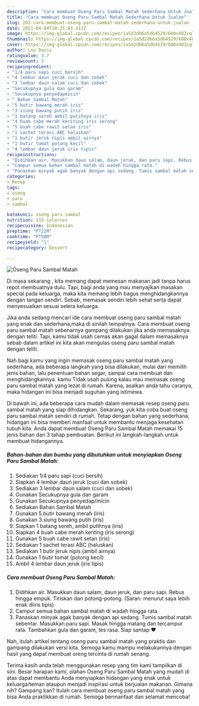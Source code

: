 ```yaml
---
description: "Cara membuat Oseng Paru Sambal Matah Sederhana Untuk Jualan"
title: "Cara membuat Oseng Paru Sambal Matah Sederhana Untuk Jualan"
slug: 203-cara-membuat-oseng-paru-sambal-matah-sederhana-untuk-jualan
date: 2021-04-04T10:25:03.313Z
image: https://img-global.cpcdn.com/recipes/1a5d2db6a5db4529/680x482cq70/oseng-paru-sambal-matah-foto-resep-utama.jpg
thumbnail: https://img-global.cpcdn.com/recipes/1a5d2db6a5db4529/680x482cq70/oseng-paru-sambal-matah-foto-resep-utama.jpg
cover: https://img-global.cpcdn.com/recipes/1a5d2db6a5db4529/680x482cq70/oseng-paru-sambal-matah-foto-resep-utama.jpg
author: Lou Davis
ratingvalue: 3.7
reviewcount: 3
recipeingredient:
- "1/4 paru sapi cuci bersih"
- "4 lembar daun jeruk cuci dan sobek"
- "3 lembar daun salam cuci dan sobek"
- "Secukupnya gula dan garam"
- "Secukupnya penyedapmicin"
- " Bahan Sambal Matah"
- "5 butir bawang merah iris"
- "3 siung bawang putih iris"
- "1 batang sereh ambil putihnya iris"
- "4 buah cabe merah keriting iris serong"
- "5 buah cabe rawit setan iris"
- "1 sachet terasi ABC haluskan"
- "1 butir jeruk nipis ambil airnya"
- "1 butir tomat potong kecil"
- "4 lembar daun jeruk iris tipis"
recipeinstructions:
- "Didihkan air. Masukkan daun salam, daun jeruk, dan paru sapi. Rebus hingga empuk. Tiriskan dan potong-potong. (Saran: menurut saya lebih enak diiris tipis)"
- "Campur semua bahan sambal matah di wadah hingga rata."
- "Panaskan minyak agak banyak dengan api sedang. Tumis sambal matah sebentar. Masukkan paru sapi. Masak hingga matang dan tercampur rata. Tambahkan gula dan garam, tes rasa. Siap santap ❤"
categories:
- Resep
tags:
- oseng
- paru
- sambal

katakunci: oseng paru sambal 
nutrition: 115 calories
recipecuisine: Indonesian
preptime: "PT22M"
cooktime: "PT50M"
recipeyield: "1"
recipecategory: Dessert

---
```



![Oseng Paru Sambal Matah](https://img-global.cpcdn.com/recipes/1a5d2db6a5db4529/680x482cq70/oseng-paru-sambal-matah-foto-resep-utama.jpg)

Di masa  sekarang , kita memang dapat memesan makanan jadi tanpa harus repot membuatnya dulu. Tapi, bagi anda yang mau menyajikan masakan special pada keluarga, maka kita memang lebih bagus menghidangkannya dengan tangan sendiri. Sebab, memasak sendiri lebih sehat serta dapat menyesuaikan sesuai selera keluarga.

Jika anda sedang mencari ide cara membuat oseng paru sambal matah yang enak dan sederhana,maka di sinilah tempatnya. Cara membuat oseng paru sambal matah  sebenarnya gampang dilakukan jika anda memasaknya dengan teliti. Tapi, kamu tidak usah cemas akan gagal dalam memasaknya 
sebab dalam artikel ini kita akan mengulas oseng paru sambal matah dengan teliti.  



Nah bagi kamu yang ingin memasak oseng paru sambal matah yang sederhana, ada beberapa langkah yang bisa dilakukan, mulai dari memilih jenis bahan, lalu penentuan bahan segar, sampai cara membuat dan menghidangkannya. kamu Tidak usah pusing kalau mau memasak oseng paru sambal matah yang lezat di rumah. Karena, asalkan anda  tahu caranya, maka hidangan ini bisa menjadi suguhan yang istimewa.

Di bawah ini, ada beberapa cara mudah dalam memasak resep oseng paru sambal matah yang siap dihidangkan. Sekarang, yuk kita coba buat oseng paru sambal matah sendiri di rumah. Tetap dengan bahan yang sederhana, hidangan ini bisa memberi manfaat untuk membantu menjaga kesehatan tubuh kita. Anda dapat membuat Oseng Paru Sambal Matah memakai 15 jenis bahan dan 3 tahap pembuatan. Berikut ini langkah-langkah untuk membuat hidangannya.

<!--inarticleads1-->

##### Bahan-bahan dan bumbu yang dibutuhkan untuk menyiapkan Oseng Paru Sambal Matah:

1. Sediakan 1/4 paru sapi (cuci bersih)
1. Siapkan 4 lembar daun jeruk (cuci dan sobek)
1. Sediakan 3 lembar daun salam (cuci dan sobek)
1. Gunakan Secukupnya gula dan garam
1. Gunakan Secukupnya penyedap/micin
1. Sediakan  Bahan Sambal Matah
1. Gunakan 5 butir bawang merah (iris)
1. Gunakan 3 siung bawang putih (iris)
1. Siapkan 1 batang sereh, ambil putihnya (iris)
1. Siapkan 4 buah cabe merah keriting (iris serong)
1. Gunakan 5 buah cabe rawit setan (iris)
1. Sediakan 1 sachet terasi ABC (haluskan)
1. Sediakan 1 butir jeruk nipis (ambil airnya)
1. Gunakan 1 butir tomat (potong kecil)
1. Ambil 4 lembar daun jeruk (iris tipis)




<!--inarticleads2-->

##### Cara membuat Oseng Paru Sambal Matah:

1. Didihkan air. Masukkan daun salam, daun jeruk, dan paru sapi. Rebus hingga empuk. Tiriskan dan potong-potong. (Saran: menurut saya lebih enak diiris tipis)
1. Campur semua bahan sambal matah di wadah hingga rata.
1. Panaskan minyak agak banyak dengan api sedang. Tumis sambal matah sebentar. Masukkan paru sapi. Masak hingga matang dan tercampur rata. Tambahkan gula dan garam, tes rasa. Siap santap ❤




Nah, itulah artikel tentang  oseng paru sambal matah  yang praktis dan gampang dilakukan versi kita. Semoga kamu mampu melakukannya dengan hasil yang dapat membuat oreng tercinta di rumah senang. 

Terima kasih anda telah menggunakan resep yang tim kami tampilkan di sini. Besar harapan kami, olahan  Oseng Paru Sambal Matah yang mudah di atas dapat membantu Anda menyiapkan hidangan yang enak untuk keluarga/teman ataupun menjadi inspirasi untuk berjualan makanan. Gimana nih? Gampang kan? Itulah cara membuat oseng paru sambal matah yang bisa Anda praktikkan di rumah. Semoga bermanfaat dan selamat mencoba!

